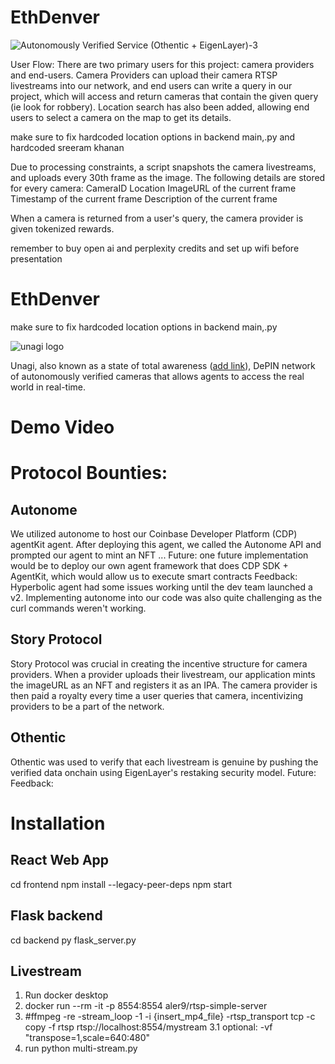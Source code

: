 # EthDenver

![Autonomously Verified Service (Othentic + EigenLayer)-3](https://github.com/user-attachments/assets/14603b79-e95f-4c67-b6c5-bc9609e9d557)

User Flow: There are two primary users for this project: camera providers and end-users. Camera Providers can upload their camera RTSP livestreams into our network, and end users can write a query in our project, which will access and return cameras that contain the given query (ie look for robbery). Location search has also been added, allowing end users to select a camera on the map to get its details.

make sure to fix hardcoded location options in backend main,.py and hardcoded sreeram khanan

Due to processing constraints, a script snapshots the camera livestreams, and uploads every 30th frame as the image. The following details are stored for every camera:
CameraID
Location
ImageURL of the current frame
Timestamp of the current frame
Description of the current frame

When a camera is returned from a user's query, the camera provider is given tokenized rewards.

remember to buy open ai and perplexity credits and set up wifi before presentation


# EthDenver

make sure to fix hardcoded location options in backend main,.py

![unagi logo](https://github.com/user-attachments/assets/b0d63934-af12-4221-a9bd-83a5d446f6e8)

Unagi, also known as a state of total awareness ([add link](https://www.youtube.com/watch?v=UPW3iSLPrPg)), DePIN network of autonomously verified cameras that allows agents to access the real world in real-time.

# Demo Video

# Protocol Bounties:

## Autonome
We utilized autonome to host our Coinbase Developer Platform (CDP) agentKit agent. After deploying this agent, we called the Autonome API and prompted our agent to mint an NFT ...
Future: one future implementation would be to deploy our own agent framework that does CDP SDK + AgentKit, which would allow us to execute smart contracts
Feedback: Hyperbolic agent had some issues working until the dev team launched a v2. Implementing autonome into our code was also quite challenging as the curl commands weren't working.

## Story Protocol
Story Protocol was crucial in creating the incentive structure for camera providers. When a provider uploads their livestream, our application mints the imageURL as an NFT and registers it as an IPA. The camera provider is then paid a royalty every time a user queries that camera, incentivizing providers to be a part of the network.

## Othentic
Othentic was used to verify that each livestream is genuine by pushing the verified data onchain using EigenLayer's restaking security model.
Future:
Feedback:

# Installation
## React Web App
cd frontend
npm install --legacy-peer-deps
npm start

## Flask backend
cd backend
py flask_server.py

## Livestream
1. Run docker desktop
2. docker run --rm -it -p 8554:8554 aler9/rtsp-simple-server
3. #ffmpeg -re -stream_loop -1 -i {insert_mp4_file} -rtsp_transport tcp -c copy -f rtsp rtsp://localhost:8554/mystream
3.1 optional: -vf "transpose=1,scale=640:480"
4. run python multi-stream.py
